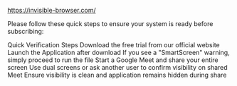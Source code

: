 
https://invisible-browser.com/

Please follow these quick steps to ensure your system is ready before subscribing:

Quick Verification Steps
Download the free trial from our official website
Launch the Application after download
If you see a "SmartScreen" warning, simply proceed to run the file
Start a Google Meet and share your entire screen
Use dual screens or ask another user to confirm visibility on shared Meet
Ensure visibility is clean and application remains hidden during share
